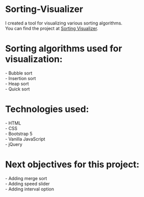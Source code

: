 # Sorting-Visualizer

I created a tool for visualizing various sorting algorithms.<br>
You can find the project at [Sorting Visualizer](https://alexmihalache99.github.io/Sorting-Visualizer/).


<h1>Sorting algorithms used for visualization:</h1>
- Bubble sort <br>
- Insertion sort <br>
- Heap sort <br>
- Quick sort

<h1>Technologies used:</h1>
- HTML <br>
- CSS <br>
- Bootstrap 5 <br>
- Vanilla JavaScript <br>
- jQuery

<h1>Next objectives for this project:</h1>
- Adding merge sort <br>
- Adding speed slider <br>
- Adding interval option <br>
